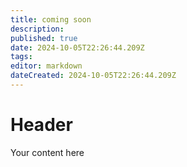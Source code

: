 ```yaml
---
title: coming soon
description: 
published: true
date: 2024-10-05T22:26:44.209Z
tags: 
editor: markdown
dateCreated: 2024-10-05T22:26:44.209Z
---
```


# Header
Your content here